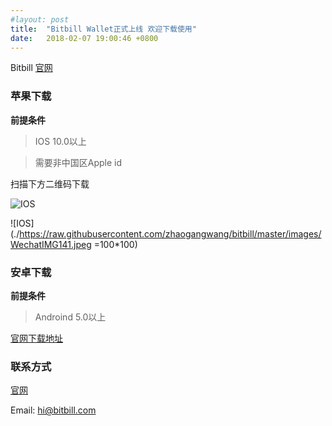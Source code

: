 ```yaml
---
#layout: post
title:  "Bitbill Wallet正式上线 欢迎下载使用"
date:   2018-02-07 19:00:46 +0800
---
```


Bitbill [官网](https://bitbill.com)

### 苹果下载

**前提条件**		

> IOS 10.0以上    

> 需要非中国区Apple id

扫描下方二维码下载

![IOS](https://raw.githubusercontent.com/zhaogangwang/bitbill/master/images/WechatIMG141.jpeg)

![IOS](./https://raw.githubusercontent.com/zhaogangwang/bitbill/master/images/WechatIMG141.jpeg =100*100)
### 安卓下载

**前提条件**		

> Androind 5.0以上	



[官网下载地址](https://www.bitbill.com/cn/wallet/)


### 联系方式

[官网](https://www.bitbill.com)   

Email: hi@bitbill.com
